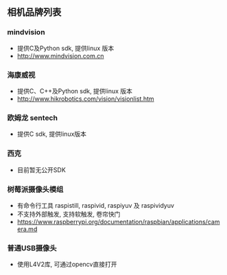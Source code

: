 
## 相机品牌列表

### mindvision 
- 提供C及Python sdk, 提供linux 版本
- http://www.mindvision.com.cn

### 海康威视
- 提供C、C++及Python sdk, 提供linux 版本
- http://www.hikrobotics.com/vision/visionlist.htm

### 欧姆龙 sentech
- 提供C sdk, 提供linux版本

### 西克
- 目前暂无公开SDK

### 树莓派摄像头模组
- 有命令行工具 raspistill, raspivid, raspiyuv 及 raspividyuv
- 不支持外部触发, 支持软触发, 卷帘快门
- https://www.raspberrypi.org/documentation/raspbian/applications/camera.md

### 普通USB摄像头
- 使用L4V2库, 可通过opencv直接打开

